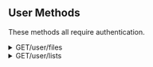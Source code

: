 ## User Methods

These methods all require authentication.

<details class="api_doc_details request_get">
    <summary><span class="method">GET</span>/user/files</summary>
    <div>
    Documentation pending. Click here to see the response for your account:
	[/user/files](/api/user/files).
    </div>
</details>
<details class="api_doc_details request_get">
    <summary><span class="method">GET</span>/user/lists</summary>
    <div>
    Documentation pending. Click here to see the response for your account:
	[/user/lists](/api/user/lists).
    </div>
</details>
